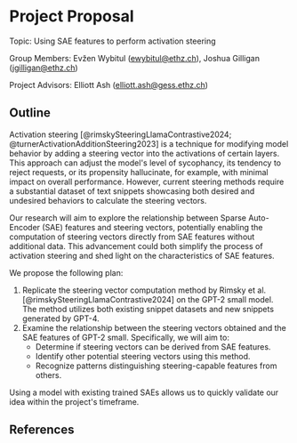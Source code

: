 # Project Proposal

Topic: Using SAE features to perform activation steering

<!-- Group member(s) -->

Group Members: Evžen Wybitul (ewybitul@ethz.ch), Joshua Gilligan (jgilligan@ethz.ch)

<!-- Project advisor(s) -->

Project Advisors: Elliott Ash (elliott.ash@gess.ethz.ch)

<!-- Short description of the topic, data to be used, and broad approach. -->

## Outline

Activation steering [@rimskySteeringLlamaContrastive2024; @turnerActivationAdditionSteering2023] is a technique for modifying model behavior by adding a steering vector into the activations of certain layers. This approach can adjust the model's level of sycophancy, its tendency to reject requests, or its propensity hallucinate, for example, with minimal impact on overall performance. However, current steering methods require a substantial dataset of text snippets showcasing both desired and undesired behaviors to calculate the steering vectors.

Our research will aim to explore the relationship between Sparse Auto-Encoder (SAE) features and steering vectors, potentially enabling the computation of steering vectors directly from SAE features without additional data. This advancement could both simplify the process of activation steering and shed light on the characteristics of SAE features.

We propose the following plan:

1. Replicate the steering vector computation method by Rimsky et al. [@rimskySteeringLlamaContrastive2024] on the GPT-2 small model. The method utilizes both existing snippet datasets and new snippets generated by GPT-4.
2. Examine the relationship between the steering vectors obtained and the SAE features of GPT-2 small. Specifically, we will aim to:
    - Determine if steering vectors can be derived from SAE features.
    - Identify other potential steering vectors using this method.
    - Recognize patterns distinguishing steering-capable features from others.

Using a model with existing trained SAEs allows us to quickly validate our idea within the project's timeframe.

## References